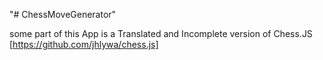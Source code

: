"# ChessMoveGenerator" 

some part of this App is a Translated and Incomplete version of Chess.JS [https://github.com/jhlywa/chess.js]
